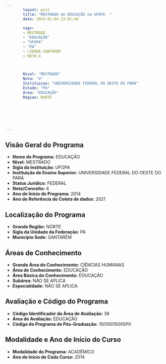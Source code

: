 ```yaml
---
        layout: post
        title: "MESTRADO em EDUCAÇÃO na UFOPA  "
        date: 2024-01-04 13:01:49
     
        tags:
        - MESTRADO
        - "EDUCAÇÃO"
        - "UFOPA"
        - "PA"
        - CIDADE:SANTARÉM
        - NOTA:4
        
       

        Nivel: "MESTRADO"
        Nota: "4"
        Instituicao: "UNIVERSIDADE FEDERAL DO OESTE DO PARÁ"
        Estado: "PA"
        Area: "EDUCAÇÃO"
        Regiao: NORTE
        
        
        
        
        
        
---
```

## Visão Geral do Programa
- **Nome do Programa:** EDUCAÇÃO
- **Nível:** MESTRADO
- **Sigla da Instituição:** UFOPA
- **Instituição de Ensino Superior:** UNIVERSIDADE FEDERAL DO OESTE DO PARÁ
- **Status Jurídico:** FEDERAL
- **Nota/Conceito:** 4
- **Ano de Início do Programa:** 2014
- **Ano de Referência do Coleta de dados:** 2021

## Localização do Programa
- **Grande Região:** NORTE
- **Sigla da Unidade da Federação:** PA
- **Município Sede:** SANTARÉM

## Áreas de Conhecimento
- **Grande Área do Conhecimento:** CIÊNCIAS HUMANAS
- **Área de Conhecimento:** EDUCAÇÃO
- **Área Básica do Conhecimento:** EDUCAÇÃO
- **Subárea:** NÃO SE APLICA
- **Especialidade:** NÃO SE APLICA

## Avaliação e Código do Programa
- **Código Identificador da Área de Avaliação:** 38
- **Área de Avaliação:** EDUCAÇÃO
- **Código do Programa de Pós-Graduação:** 15010015005P0


## Modalidade e Ano de Início do Curso
- **Modalidade do Programa:** ACADÊMICO
- **Ano de Início de Cada Curso:** 2014

